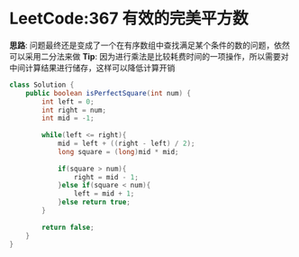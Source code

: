 # LeetCode:367 有效的完美平方数

**思路**: 问题最终还是变成了一个在有序数组中查找满足某个条件的数的问题，依然可以采用二分法来做
**Tip**: 因为进行乘法是比较耗费时间的一项操作，所以需要对中间计算结果进行储存，这样可以降低计算开销
```java
class Solution {
    public boolean isPerfectSquare(int num) {
        int left = 0;
        int right = num;
        int mid = -1;
        
        while(left <= right){
            mid = left + ((right - left) / 2);
            long square = (long)mid * mid;
            
            if(square > num){
                right = mid - 1;
            }else if(square < num){
                left = mid + 1;
            }else return true;
        }
        
        return false;
    }
}
```